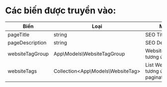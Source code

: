 # Các biến được truyền vào:

| Biến            | Loại                               | Mô tả                                   |
|-----------------|------------------------------------|-----------------------------------------|
| pageTitle       | string                             | SEO Title                               |
| pageDescription | string                             | SEO Description                         |
| websiteTagGroup | App\Models\WebsiteTagGroup         | WebsiteTagGroup tương ứng               |
| websiteTags     | Collection\<App\Models\WebsiteTag> | List WebsiteTag tương ứng (đã paginate) |
